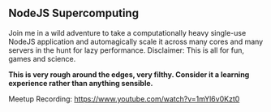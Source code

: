 ## NodeJS Supercomputing

Join me in a wild adventure to take a computationally heavy single-use NodeJS application and automagically scale it across many cores and many servers in the hunt for lazy performance. Disclaimer: This is all for fun, games and science.

**This is very rough around the edges, very filthy. Consider it a learning experience rather than anything sensible.**

Meetup Recording: https://www.youtube.com/watch?v=1mYl6v0Kzt0
